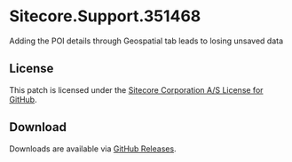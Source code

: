 # Sitecore.Support.351468
Adding the POI details through Geospatial tab leads to losing unsaved data

## License  
This patch is licensed under the [Sitecore Corporation A/S License for GitHub](https://github.com/sitecoresupport/Sitecore.Support.351468/blob/master/LICENSE).  

## Download  
Downloads are available via [GitHub Releases](https://github.com/sitecoresupport/Sitecore.Support.351468/releases).  
